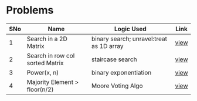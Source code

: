 # Problems

SNo | Name | Logic Used | Link |
----|------|------------|------|
1 | Search in a 2D Matrix | binary search; unravel:treat as 1D array | [view](search_2D_snake.cpp)
2 | Search in row col sorted Matrix | staircase search | [view](search_2D_rowColSorted.cpp)
3 | Power(x, n) | binary exponentiation | [view](binary_expo.cpp)
4 | Majority Element > floor(n/2) | Moore Voting Algo | [view](majority_element_N2.cpp)